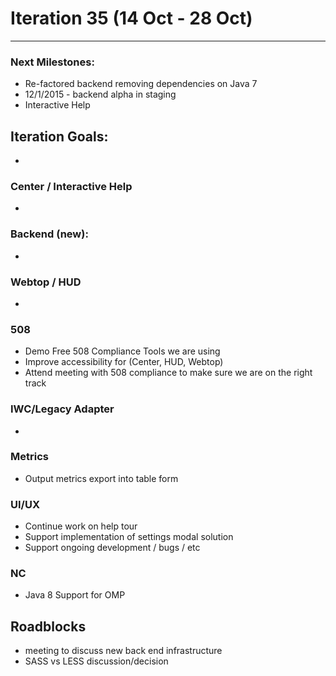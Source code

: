 # Iteration 35 (14 Oct - 28 Oct)

*** 
### Next Milestones:
* Re-factored backend removing dependencies on Java 7
* 12/1/2015 - backend alpha in staging  
* Interactive Help

## Iteration Goals:
*  

### Center / Interactive Help
* 

### Backend (new):
* 

### Webtop / HUD
* 

### 508
* Demo Free 508 Compliance Tools we are using 
* Improve accessibility for (Center, HUD, Webtop)
* Attend meeting with 508 compliance to make sure we are on the right track
  
### IWC/Legacy Adapter
* 

### Metrics
* Output metrics export into table form

### UI/UX
* Continue work on help tour
* Support implementation of settings modal solution
* Support ongoing development / bugs / etc

### NC
* Java 8 Support for OMP
  
## Roadblocks
* meeting to discuss new back end infrastructure
* SASS vs LESS discussion/decision 